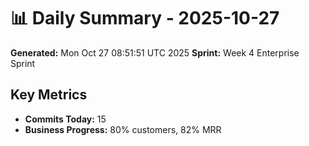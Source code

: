 # 📊 Daily Summary - 2025-10-27
**Generated:** Mon Oct 27 08:51:51 UTC 2025
**Sprint:** Week 4 Enterprise Sprint

## Key Metrics
- **Commits Today:** 15
- **Business Progress:** 80% customers, 82% MRR
